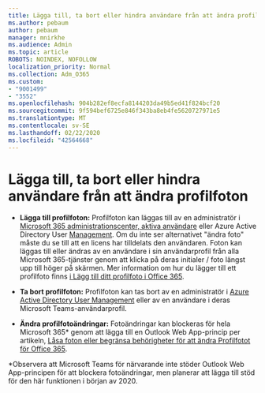 ```yaml
---
title: Lägga till, ta bort eller hindra användare från att ändra profilfoton
ms.author: pebaum
author: pebaum
manager: mnirkhe
ms.audience: Admin
ms.topic: article
ROBOTS: NOINDEX, NOFOLLOW
localization_priority: Normal
ms.collection: Adm_O365
ms.custom:
- "9001499"
- "3552"
ms.openlocfilehash: 904b282ef8ecfa8144203da49b5ed41f824bcf20
ms.sourcegitcommit: 9f594bef6725e846f343ba8eb4fe5620727971e5
ms.translationtype: MT
ms.contentlocale: sv-SE
ms.lasthandoff: 02/22/2020
ms.locfileid: "42564668"
---
```

# <a name="add-remove-or-prevent-users-from-changing-profile-photos"></a>Lägga till, ta bort eller hindra användare från att ändra profilfoton

- **Lägga till profilfoton:** Profilfoton kan läggas till av en administratör i [Microsoft 365 administrationscenter, aktiva användare](https://admin.microsoft.com/Adminportal/Home?source=applauncher#/users) eller Azure Active Directory User [Management](https://portal.azure.com/#blade/Microsoft_AAD_IAM/UsersManagementMenuBlade/AllUsers).  Om du inte ser alternativet "ändra foto" måste du se till att en licens har tilldelats den användaren. Foton kan läggas till eller ändras av en användare i sin användarprofil från alla Microsoft 365-tjänster genom att klicka på deras initialer / foto längst upp till höger på skärmen. Mer information om hur du lägger till ett profilfoto finns [i Lägg till ditt profilfoto i Office 365](https://support.office.com/article/add-your-profile-photo-to-office-365-2eaf93fd-b3f1-43b9-9cdc-bdcd548435b7).

- **Ta bort profilfoton:** Profilfoton kan tas bort av en administratör i [Azure Active Directory User Management](https://portal.azure.com/#blade/Microsoft_AAD_IAM/UsersManagementMenuBlade/AllUsers) eller av en användare i deras Microsoft Teams-användarprofil.

- **Ändra profilfotoändringar:** Fotoändringar kan blockeras för hela Microsoft 365* genom att lägga till en Outlook Web App-princip per artikeln, [Låsa foton eller begränsa behörigheter för att ändra Profilfotot för Office 365](https://answers.microsoft.com/en-us/msoffice/forum/msoffice_o365admin-mso_manage/locking-photos-or-restricting-permissions-to/1d19ae4f-de5d-4c3d-a0ad-4b8b8ac32e3d).

*Observera att Microsoft Teams för närvarande inte stöder Outlook Web App-principen för att blockera fotoändringar, men planerar att lägga till stöd för den här funktionen i början av 2020.
